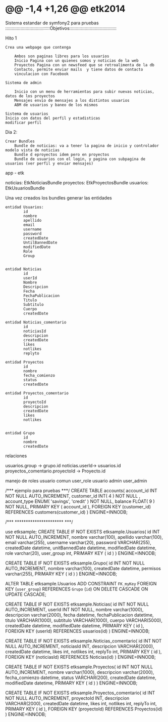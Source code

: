 @@ -1,4 +1,26 @@
etk2014
=======

Sistema estandar de symfony2 para pruebas
:::::::::::::::::::::::::::::::::::Objetivos:::::::::::::::::::::::::::::::::::::

Hito 1 

    Crea una webpage que contenga

        Ambos son paginas libres para los usuarios
        Inicio Pagina con un quienes somos y noticias de la web  
        Proyectos Pagina con un newsfeed que se retroalimenta de la db
        Contacto, permite enviar mails  y tiene datos de contacto
        vinculacion con Facebook

    Sistema de admin

        Inicio con un menu de herramientas para subir nuevas noticias, datos de los proyectos
        Mensajes envio de mensajes a los distintos usuarios
        ABM de usuarios y baneo de los mismos

    Sistema de usuarios
    Inicio con datos del perfil y estadisticas
    modificar perfil


Dia 2:

    Crear Bundles
        Bundle de noticias: va a tener la pagina de inicio y controlador modelo vista de noticias
        Bundle d eproyectos idem pero en proyectos
        Bundle de usuarios con el login, y pagina con subpagina de usuarios (ver perfil y enviar mensajes)


app - etk

noticias: EtkNoticiasBundle
proyectos: EtkProyectosBundle
usuarios: EtkUsuariosBundle


Una vez creados los bundles generar las entidades

    entidad Usuarios:
            id
            nombre
            apellido
            email
            username
            password
            createdDate
            UntilBannedDate
            modifiedDate
            Role
            Group


    entidad Noticias
            id
            userId
            Nombre
            Descripcion
            Fecha
            FechaPublicacion
            Titulo
            Subtitulo
            Cuerpo
            createdDate

    entidad Noticias_comentario
            id
            noticiasId
            descripcion
            createdDate
            likes
            notlikes
            replyto

    entidad Proyectos
            id
            nombre
            fecha_comienzo
            status
            createdDate

    entidad Proyectos_comentario
            id
            proyectoId
            descripcion
            createdDate
            likes
            notlikes

                
	entidad Grupo
		    id
		    nombre
		    createdDate


relaciones

  usuarios.group -> grupo.id
  noticias.userId-> usuarios.id
  proyectos_comentario.proyectoId -> Proyecto.id


manejo de roles
		usuario comun user_role
		usuario admin user_admin

/***  ejemplo para pruebas ***/
CREATE TABLE accounts(
    account_id INT NOT NULL AUTO_INCREMENT,
    customer_id INT( 4 ) NOT NULL ,
    account_type ENUM( 'savings', 'credit' ) NOT NULL,
    balance FLOAT( 9 ) NOT NULL,
    PRIMARY KEY ( account_id ),
    FOREIGN KEY (customer_id) REFERENCES customers(customer_id)
) ENGINE=INNODB;

/*** ********************** ***/

use etksample;
CREATE TABLE IF NOT EXISTS etksample.Usuarios(
  id INT NOT NULL AUTO_INCREMENT,
  nombre varchar(100),
  apellido varchar(100),
  email varchar(255),
  username varchar(20),
  password VARCHAR(255),
  createdDate datetime,
  unitBannedDate datetime,
  modifiedDate datetime,
  role varchar(20),
  user_group int,
  PRIMARY KEY ( id )
) ENGINE=INNODB;

CREATE TABLE IF NOT EXISTS etksample.Grupo(
  id INT NOT NULL AUTO_INCREMENT,
  nombre varchar(100),
  createdDate datetime,
  permisos varchar(255),
  PRIMARY KEY ( id )
) ENGINE=INNODB;

ALTER TABLE etksample.Usuarios
ADD CONSTRAINT `FK_myKey` FOREIGN KEY (`user_group`)
REFERENCES `Grupo` (`id`) ON DELETE CASCADE ON UPDATE CASCADE;

CREATE TABLE IF NOT EXISTS etksample.Noticias(
  id INT NOT NULL AUTO_INCREMENT,
  userId INT NOT NULL,
  nombre varchar(1000),
  descripcion varchar(2000),
  fecha datetime,
  fechaPublicacion datetime,
  titulo VARCHAR(1000),
  subtitulo VARCHAR(1000),
  cuerpo VARCHAR(5000),
  createdDate datetime,
  modifiedDate datetime,
  PRIMARY KEY ( id ),
  FOREIGN KEY (userId) REFERENCES usuarios(id)
) ENGINE=INNODB;

CREATE TABLE IF NOT EXISTS etksample.Noticias_comentario(
  id INT NOT NULL AUTO_INCREMENT,
  noticiasId INT,
  descripcion VARCHAR(2000),
  createdDate datetime,
  likes int,
  notlikes int,
  replyTo int,
  PRIMARY KEY ( id ),
  FOREIGN KEY (noticiasId) REFERENCES Noticias(id)
) ENGINE=INNODB;

CREATE TABLE IF NOT EXISTS etksample.Proyectos(
  id INT NOT NULL AUTO_INCREMENT,
  nombre varchar(1000),
  descripcion varchar(2000),
  fecha_comienzo datetime,
  status VARCHAR(200),
  createdDate datetime,
  modifiedDate datetime,
  PRIMARY KEY ( id )
) ENGINE=INNODB;

CREATE TABLE IF NOT EXISTS etksample.Proyectos_comentario(
  id INT NOT NULL AUTO_INCREMENT,
  proyectoId INT,
  descripcion VARCHAR(2000),
  createdDate datetime,
  likes int,
  notlikes int,
  replyTo int,
  PRIMARY KEY ( id ),
  FOREIGN KEY (proyectoId) REFERENCES Proyectos(id)
) ENGINE=INNODB;
